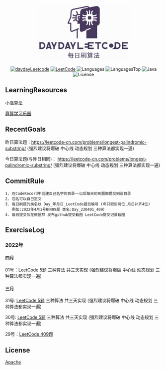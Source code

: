 <div align="center">

<a href="https://github.com/day-day-leetcode">
<img src="./logo.jpg" width="300" alt="DayDayLeetcode" />
</a>

[![daydayLeetcode](https://img.shields.io/badge/%E6%AF%8F%E6%97%A5%E5%88%B7%E7%AE%97%E6%B3%95-DayDayLeetcode-blue)](https://github.com/day-day-leetcode)
[![LeetCode](https://img.shields.io/badge/LeetCode-zh-yellowgreen)](https://leetcode-cn.com/)
![Languages](https://img.shields.io/github/languages/count/day-day-leetcode/CodeRecord?color=importantd)
![LanguagesTop](https://img.shields.io/github/languages/top/day-day-leetcode/CodeRecord?color=red)
![Java](https://img.shields.io/badge/Java-1.8-brightgreen)
![License](https://img.shields.io/badge/License-Apache-9cf)

</div>

## LearningResources
[小浩算法](https://www.geekxh.com/0.01.%E6%8C%87%E5%AF%BC%E5%AD%A6%E4%B9%A0/021.html#_01%E3%80%81%E7%AE%97%E6%B3%95%E5%AF%B9%E4%B8%AA%E4%BA%BA%E7%9A%84%E6%84%8F%E4%B9%89)

[算算学习乐园](https://suansuan.tech/blog/1_32%E4%B8%AAJava%E9%9D%A2%E8%AF%95%E5%BF%85%E8%80%83%E7%82%B9/1-%E5%BC%80%E7%AF%87%EF%BC%9A%E5%BB%BA%E7%AB%8B%E5%B9%B4%E8%96%AA50%E4%B8%87%E7%9A%84%E8%83%BD%E5%8A%9B%E6%A1%86%E6%9E%B6/)
## RecentGoals

昨日算法题：https://leetcode-cn.com/problems/longest-palindromic-substring/
(强烈建议将爆破 中心线 动态规划 三种算法都实现一遍)

今日算法题(与昨日相同)：
https://leetcode-cn.com/problems/longest-palindromic-substring/
 (强烈建议将爆破 中心线 动态规划 三种算法都实现一遍)

## CommitRule
```
1. 在CodeRecord中创建自己名字的目录——以后每天的刷题都提交到该目录
2. 包名可以自己定义
3. 每日刷题的类名以 Day_年月日_LeetCode题目编号 (年只取后两位,月日补齐4位) 
   例如:2022年4月1号刷409题 类名:Day_220401_409）
4. 每日提交后在微信群 发布github提交截图 LeetCode提交记录截图
```
## ExerciseLog
### 2022年
#### 四月
01号：[LeetCode 5题](https://leetcode-cn.com/problems/longest-palindromic-substring/) 三种算法 共三天实现 (强烈建议将爆破 中心线 动态规划 三种算法都实现一遍)
#### 三月
31号: [LeetCode 5题](https://leetcode-cn.com/problems/longest-palindromic-substring/) 三种算法 共三天实现 (强烈建议将爆破 中心线 动态规划 三种算法都实现一遍)

30号: [LeetCode 5题](https://leetcode-cn.com/problems/longest-palindromic-substring/) 三种算法 共三天实现 (强烈建议将爆破 中心线 动态规划 三种算法都实现一遍)

29号：[LeetCode 409题](https://leetcode-cn.com/problems/longest-palindrome)

## License

[Apache](./LICENSE)
